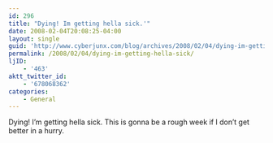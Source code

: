 ```yaml
---
id: 296
title: "Dying! Im getting hella sick.'"
date: 2008-02-04T20:08:25-04:00
layout: single
guid: 'http://www.cyberjunx.com/blog/archives/2008/02/04/dying-im-getting-hella-sick/'
permalink: /2008/02/04/dying-im-getting-hella-sick/
ljID:
    - '463'
aktt_twitter_id:
    - '678068362'
categories:
    - General
---
```


Dying! I’m getting hella sick. This is gonna be a rough week if I don’t get better in a hurry.